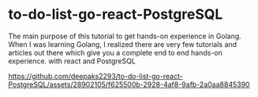 # to-do-list-go-react-PostgreSQL
The main purpose of this tutorial to get hands-on experience in Golang. When I was learning Golang, I realized there are very few tutorials and articles out there which give you a complete end to end hands-on experience. with react and PostgreSQL


https://github.com/deepaks2293/to-do-list-go-react-PostgreSQL/assets/28902105/f625500b-2928-4af8-9afb-2a0aa8845390
